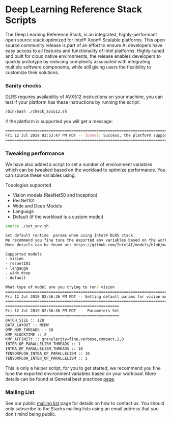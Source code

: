 # Deep Learning Reference Stack Scripts

The Deep Learning Reference Stack, is an integrated, highly-performant open source stack optimized for Intel® Xeon® Scalable platforms.
This open source community release is part of an effort to ensure AI developers have easy access to all features and functionality of Intel platforms.
Highly-tuned and built for cloud native environments, the release enables developers to quickly prototype by reducing complexity associated with integrating
multiple software components, while still giving users the flexibility to customize their solutions.

### Sanity checks

DLRS requires availability of AVX512 instructions on your machine, you can test if your platform has these instructions by running the script:

```bash
/bin/bash ./check_avx512.sh
```
if the platform is supported you will get a message:

```bash
==============================================================================================
Fri 12 Jul 2019 02:53:47 PM PDT -- [Done]: Success, the platform supports AVX-512 instructions
==============================================================================================
```

### Tweaking performance

We have also added a script to set a number of environment variables which can be tweaked based on the workload to optimize performance. You can source these variables using:

Topologies supported

- Vision models (ResNet50 and Inception)
- ResNet101
- Wide and Deep Models
- Language
- Default (if the workload is a custom model)

```bash
source ./set_env.sh

Set default runtime  params when using Intel® DLRS stack.
We recommend you fine tune the exported env variables based on the workload
More details can be found at: https://github.com/IntelAI/models/blob/master/docs/general/tensorflow_serving/GeneralBestPractices.md

Supported models
- vision
- resnet101
- langauge
- wide_deep
- default

What type of model are you trying to run? vision
===========================================================================
Fri 12 Jul 2019 02:56:36 PM PDT -- Setting default params for vision models
===========================================================================
==================================================
Fri 12 Jul 2019 02:56:36 PM PDT --  Parameters Set
==================================================
BATCH_SIZE :: 128
DATA_LAYOUT :: NCHW
OMP_NUM_THREADS :: 10
KMP_BLOCKTIME :: 2
KMP_AFFINITY :: granularity=fine,verbose,compact,1,0
INTER_OP_PARALLELISM_THREADS :: 1
INTRA_OP_PARALLELISM_THREADS :: 10
TENSORFLOW_INTRA_OP_PARALLELISM :: 10
TENSORFLOW_INTER_OP_PARALLELISM :: 1
```

This is only a helper script, for you to get started, we recommend you fine tune the exported environment variables based on your workload.
More details can be found at General best practices [page](https://github.com/IntelAI/models/blob/master/docs/general/tensorflow_serving/GeneralBestPractices.md).

### Mailing List

See our public [mailing list](https://lists.01.org/postorius/lists/stacks.lists.01.org/) page for details on how to contact us. You should only subscribe to the Stacks mailing lists using an email address that you don't mind being public.
